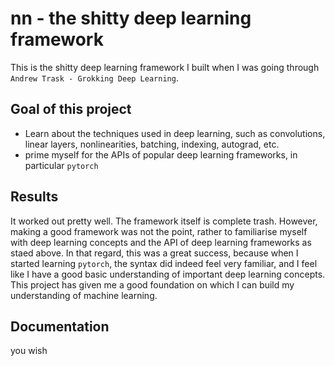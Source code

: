# nn - the shitty deep learning framework
This is the shitty deep learning framework I built when I was going through `Andrew Trask - Grokking Deep Learning`.
## Goal of this project
* Learn about the techniques used in deep learning, such as convolutions, linear layers, nonlinearities, batching, indexing, autograd, etc.
* prime myself for the APIs of popular deep learning frameworks, in particular `pytorch`

## Results
It worked out pretty well. The framework itself is complete trash.
However, making a good framework was not the point, rather to familiarise myself with deep learning concepts and the API of deep learning frameworks as staed above. In that regard, this was a great success, because when I started learning `pytorch`, the syntax did indeed feel very familiar, and I feel like I have a good basic understanding of important deep learning concepts. This project has given me a good foundation on which I can build my understanding of machine learning.

## Documentation
you wish
